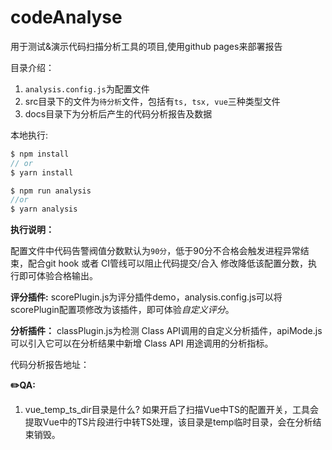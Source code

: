 # codeAnalyse
用于测试&演示代码扫描分析工具的项目,使用github pages来部署报告

目录介绍：
1. `analysis.config.js`为配置文件
2. src目录下的文件为`待分析`文件，包括有`ts, tsx, vue`三种类型文件
3. docs目录下为分析后产生的代码分析报告及数据

本地执行:
```javascript
$ npm install 
// or 
$ yarn install

$ npm run analysis 
//or 
$ yarn analysis
```

**执行说明：**

配置文件中代码告警阀值分数默认为`90分`，低于90分不合格会触发进程异常结束，配合git hook 或者 CI管线可以阻止代码提交/合入
修改降低该配置分数，执行即可体验合格输出。

**评分插件:**
scorePlugin.js为评分插件demo，analysis.config.js可以将scorePlugin配置项修改为该插件，即可体验*自定义评分*。

**分析插件：**
classPlugin.js为检测 Class API调用的自定义分析插件，apiMode.js可以引入它可以在分析结果中新增 Class API 用途调用的分析指标。

代码分析报告地址：


**✏️QA:**

1. vue_temp_ts_dir目录是什么?
如果开启了扫描Vue中TS的配置开关，工具会提取Vue中的TS片段进行中转TS处理，该目录是temp临时目录，会在分析结束销毁。
